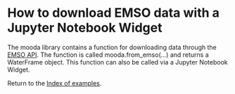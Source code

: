 # How to download EMSO data with a Jupyter Notebook Widget

The mooda library contains a function for downloading data through the [EMSO API](http://api.emso.eu/). The function is called mooda.from_emso(*...*) and returns a WaterFrame object. This function can also be called via a Jupyter Notebook Widget.

Return to the [Index of examples](index_examples.md).

